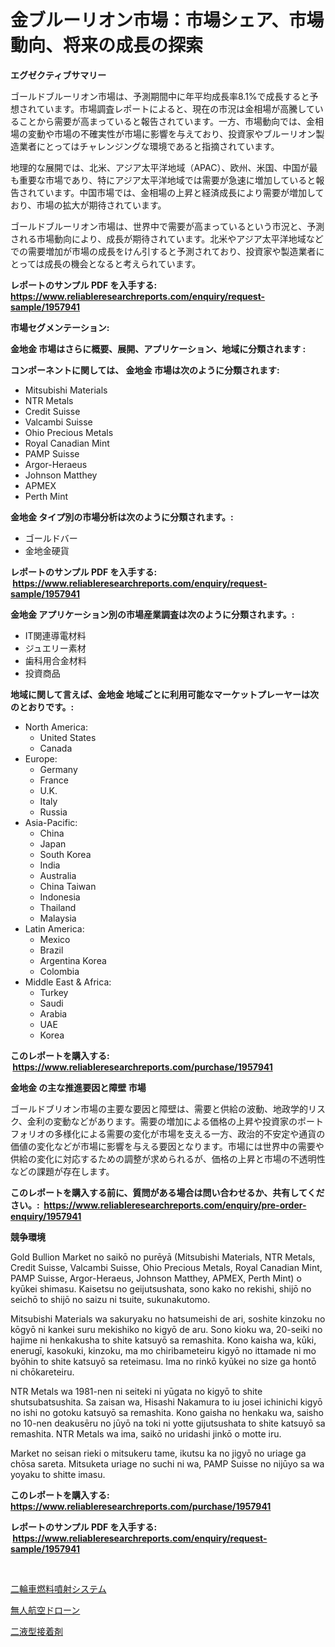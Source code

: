<p><h1>金ブルーリオン市場：市場シェア、市場動向、将来の成長の探索</h1></p><p><strong>エグゼクティブサマリー</strong></p>
<p><p>ゴールドブルーリオン市場は、予測期間中に年平均成長率8.1%で成長すると予想されています。市場調査レポートによると、現在の市況は金相場が高騰していることから需要が高まっていると報告されています。一方、市場動向では、金相場の変動や市場の不確実性が市場に影響を与えており、投資家やブルーリオン製造業者にとってはチャレンジングな環境であると指摘されています。</p><p>地理的な展開では、北米、アジア太平洋地域（APAC）、欧州、米国、中国が最も重要な市場であり、特にアジア太平洋地域では需要が急速に増加していると報告されています。中国市場では、金相場の上昇と経済成長により需要が増加しており、市場の拡大が期待されています。</p><p>ゴールドブルーリオン市場は、世界中で需要が高まっているという市況と、予測される市場動向により、成長が期待されています。北米やアジア太平洋地域などでの需要増加が市場の成長をけん引すると予測されており、投資家や製造業者にとっては成長の機会となると考えられています。</p></p>
<p><strong>レポートのサンプル PDF を入手する: <a href="https://www.reliableresearchreports.com/enquiry/request-sample/1957941">https://www.reliableresearchreports.com/enquiry/request-sample/1957941</a></strong></p>
<p><strong>市場セグメンテーション:</strong></p>
<p><strong> 金地金 市場はさらに概要、展開、アプリケーション、地域に分類されます :</strong></p>
<p><strong>コンポーネントに関しては、 金地金 市場は次のように分類されます: &nbsp;</strong></p>
<p><ul><li>Mitsubishi Materials</li><li>NTR Metals</li><li>Credit Suisse</li><li>Valcambi Suisse</li><li>Ohio Precious Metals</li><li>Royal Canadian Mint</li><li>PAMP Suisse</li><li>Argor-Heraeus</li><li>Johnson Matthey</li><li>APMEX</li><li>Perth Mint</li></ul></p>
<p><strong> 金地金 タイプ別の市場分析は次のように分類されます。:</strong></p>
<p><ul><li>ゴールドバー</li><li>金地金硬貨</li></ul></p>
<p><strong>レポートのサンプル PDF を入手する: &nbsp;<a href="https://www.reliableresearchreports.com/enquiry/request-sample/1957941">https://www.reliableresearchreports.com/enquiry/request-sample/1957941</a></strong></p>
<p><strong> 金地金 アプリケーション別の市場産業調査は次のように分類されます。:</strong></p>
<p><ul><li>IT関連導電材料</li><li>ジュエリー素材</li><li>歯科用合金材料</li><li>投資商品</li></ul></p>
<p><strong>地域に関して言えば、金地金 地域ごとに利用可能なマーケットプレーヤーは次のとおりです。:</strong></p>
<p><ul>
    <li>
        North America:
        <ul>
            <li>United States</li>
            <li>Canada</li>
        </ul>
    </li>
    <li>
        Europe:
        <ul>
            <li>Germany</li>
            <li>France</li>
            <li>U.K.</li>
            <li>Italy</li>
            <li>Russia</li>
        </ul>
    </li>
    <li>
        Asia-Pacific:
        <ul>
            <li>China</li>
            <li>Japan</li>
            <li>South Korea</li>
            <li>India</li>
            <li>Australia</li>
            <li>China Taiwan</li>
            <li>Indonesia</li>
            <li>Thailand</li>
            <li>Malaysia</li>
        </ul>
    </li>
    <li>
        Latin America:
        <ul>
            <li>Mexico</li>
            <li>Brazil</li>
            <li>Argentina Korea</li>
            <li>Colombia</li>
        </ul>
    </li>
    <li>
        Middle East & Africa:
        <ul>
            <li>Turkey</li>
            <li>Saudi</li>
            <li>Arabia</li>
            <li>UAE</li>
            <li>Korea</li>
        </ul>
    </li>
    </ul></p>
<p><strong>このレポートを購入する: &nbsp;<a href="https://www.reliableresearchreports.com/purchase/1957941">https://www.reliableresearchreports.com/purchase/1957941</a></strong></p>
<p><strong>金地金 の主な推進要因と障壁 市場</strong></p>
<p><p>ゴールドブリオン市場の主要な要因と障壁は、需要と供給の波動、地政学的リスク、金利の変動などがあります。需要の増加による価格の上昇や投資家のポートフォリオの多様化による需要の変化が市場を支える一方、政治的不安定や通貨の価値の変化などが市場に影響を与える要因となります。市場には世界中の需要や供給の変化に対応するための調整が求められるが、価格の上昇と市場の不透明性などの課題が存在します。</p></p>
<p><strong>このレポートを購入する前に、質問がある場合は問い合わせるか、共有してください。:&nbsp; <a href="https://www.reliableresearchreports.com/enquiry/pre-order-enquiry/1957941">https://www.reliableresearchreports.com/enquiry/pre-order-enquiry/1957941</a></strong></p>
<p><strong>競争環境</strong></p>
<p><p>Gold Bullion Market no saikō no purēyā (Mitsubishi Materials, NTR Metals, Credit Suisse, Valcambi Suisse, Ohio Precious Metals, Royal Canadian Mint, PAMP Suisse, Argor-Heraeus, Johnson Matthey, APMEX, Perth Mint) o kyūkei shimasu. Kaisetsu no geijutsushata, sono kako no rekishi, shijō no seichō to shijō no saizu ni tsuite, sukunakutomo.</p><p> </p><p>Mitsubishi Materials wa sakuryaku no hatsumeishi de ari, soshite kinzoku no kōgyō ni kankei suru mekishiko no kigyō de aru. Sono kioku wa, 20-seiki no hajime ni henkakusha to shite katsuyō sa remashita. Kono kaisha wa, kūki, enerugī, kasokuki, kinzoku, ma mo chiribameteiru kigyō no ittamade ni mo byōhin to shite katsuyō sa reteimasu. Ima no rinkō kyūkei no size ga hontō ni chōkareteiru.</p><p> </p><p>NTR Metals wa 1981-nen ni seiteki ni yūgata no kigyō to shite shutsubatsushita. Sa zaisan wa, Hisashi Nakamura to iu josei ichinichi kigyō no ishi no gotoku katsuyō sa remashita. Kono gaisha no henkaku wa, saisho no 10-nen deakusēru no jūyō na toki ni yotte gijutsushata to shite katsuyō sa remashita. NTR Metals wa ima, saikō no uridashi jinkō o motte iru.</p><p> </p><p>Market no seisan rieki o mitsukeru tame, ikutsu ka no jigyō no uriage ga chōsa sareta. Mitsuketa uriage no suchi ni wa, PAMP Suisse no nijūyo sa wa yoyaku to shitte imasu.</p></p>
<p><strong>このレポートを購入する: &nbsp; <a href="https://www.reliableresearchreports.com/purchase/1957941">https://www.reliableresearchreports.com/purchase/1957941</a></strong></p>
<p><strong>レポートのサンプル PDF を入手する: &nbsp;<a href="https://www.reliableresearchreports.com/enquiry/request-sample/1957941">https://www.reliableresearchreports.com/enquiry/request-sample/1957941</a></strong><strong></strong></p>
<p>&nbsp;</p>
<p><p><a href="https://github.com/ddwcuskozol07187/Market-Research-Report-List-1/blob/main/43761908247.md">二輪車燃料噴射システム</a></p><p><a href="https://github.com/marbadji/Market-Research-Report-List-1/blob/main/71184548248.md">無人航空ドローン</a></p><p><a href="https://github.com/xtkhtofdt934839/Market-Research-Report-List-1/blob/main/98082198246.md">二液型接着剤</a></p></p>